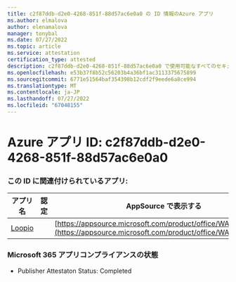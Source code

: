 ```yaml
---
title: c2f87ddb-d2e0-4268-851f-88d57ac6e0a0 の ID 情報のAzure アプリ
ms.author: elmalova
author: elenamalova
manager: tonybal
ms.date: 07/27/2022
ms.topic: article
ms.service: attestation
certification_type: attested
description: c2f87ddb-d2e0-4268-851f-88d57ac6e0a0 で使用可能なすべてのセキュリティとコンプライアンス情報。
ms.openlocfilehash: e53b37f8b52c56203b4a36bf1ac3113375675899
ms.sourcegitcommit: 6771e51564baf354398b12cdf2f9eede6a8ce994
ms.translationtype: MT
ms.contentlocale: ja-JP
ms.lasthandoff: 07/27/2022
ms.locfileid: "67048155"
---
```

# <a name="azure-app-id-c2f87ddb-d2e0-4268-851f-88d57ac6e0a0"></a>Azure アプリ ID: c2f87ddb-d2e0-4268-851f-88d57ac6e0a0


### <a name="apps-associated-with-this-id"></a>この ID に関連付けられているアプリ:
| **アプリ名** | **認定** | **AppSource で表示する** |
|--------------|---------------|-----------------------|
| [Loopio](../forward/WA200004103.md) |  | [https://appsource.microsoft.com/product/office/WA200004103](https://appsource.microsoft.com/product/office/WA200004103) |

### <a name="microsoft-365-app-compliance-status"></a>Microsoft 365 アプリコンプライアンスの状態
- Publisher Attestaton Status: Completed
